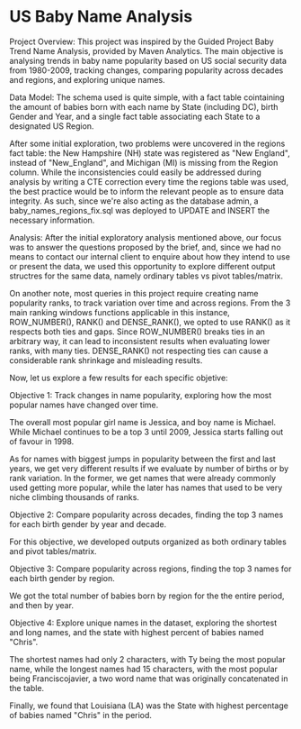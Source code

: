 # US Baby Name Analysis

Project Overview:
This project was inspired by the Guided Project Baby Trend Name Analysis, provided by Maven Analytics. The main objective is analysing trends in baby name popularity based on US social security data from 1980-2009, tracking changes, comparing popularity across decades and regions, and exploring unique names.

Data Model:
The schema used is quite simple, with a fact table cointaining the amount of babies born with each name by State (including DC), birth Gender and Year, and a single fact table associating each State to a designated US Region.

After some initial exploration, two problems were uncovered in the regions fact table: the New Hampshire (NH) state was registered as "New England", instead of "New_England", and Michigan (MI) is missing from the Region column. While the inconsistencies could easily be addressed during analysis by writing a CTE correction every time the regions table was used, the best practice would be to inform the relevant people as to ensure data integrity. As such, since we're also acting as the database admin, a baby_names_regions_fix.sql was deployed to UPDATE and INSERT the necessary information.

Analysis:
After the initial exploratory analysis mentioned above, our focus was to answer the questions proposed by the brief, and, since we had no means to contact our internal client to enquire about how they intend to use or present the data, we used this opportunity to explore different output structres for the same data, namely ordinary tables vs pivot tables/matrix.

On another note, most queries in this project require creating name popularity ranks, to track variation over time and across regions. From the 3 main ranking windows functions applicable in this instance, ROW_NUMBER(), RANK() and DENSE_RANK(), we opted to use RANK() as it respects both ties and gaps. Since ROW_NUMBER() breaks ties in an arbitrary way, it can lead to inconsistent results when evaluating lower ranks, with many ties. DENSE_RANK() not respecting ties can cause a considerable rank shrinkage and misleading results.

Now, let us explore a few results for each specific objetive:

Objective 1: Track changes in name popularity, exploring how the most popular names have changed over time.

The overall most popular girl name is Jessica, and boy name is Michael. While Michael continues to be a top 3 until 2009, Jessica starts falling out of favour in 1998.

As for names with biggest jumps in popularity between the first and last years, we get very different results if we evaluate by number of births or by rank variation. In the former, we get names that were already     commonly used getting more popular, while the later has names that used to be very niche climbing thousands of ranks.



Objective 2: Compare popularity across decades, finding the top 3 names for each birth gender by year and decade.

For this objective, we developed outputs organized as both ordinary tables and pivot tables/matrix.


Objective 3: Compare popularity across regions, finding the top 3 names for each birth gender by region.

We got the total number of babies born by region for the the entire period, and then by year.


Objective 4: Explore unique names in the dataset, exploring the shortest and long names, and the state with highest percent of babies named "Chris".

The shortest names had only 2 characters, with Ty being the most popular name, while the longest names had 15 characters, with the most popular being Franciscojavier, a two word name that was originally concatenated in the table.

Finally, we found that Louisiana (LA) was the State with highest percentage of babies named "Chris" in the period.
